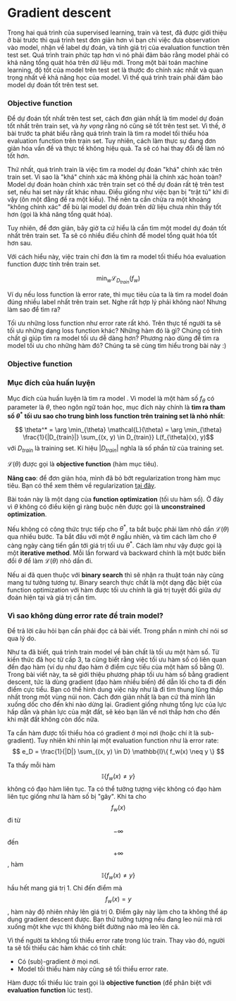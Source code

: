# Gradient descent

Trong hai quá trình của supervised learning, train và test, đã được giới thiệu ở bài trước thì quá trình test đơn giản hơn vì bạn chỉ việc đưa observation vào model, nhận về label dự đoán, và tính giá trị của evaluation function trên test set. Quá trình train phức tạp hơn vì nó phải đảm bảo rằng model phải có khả năng tổng quát hóa trên dữ liệu mới. Trong một bài toán machine learning, độ tốt của model trên test set là thước đo chính xác nhất và quan trọng nhất về khả năng học của model. Vì thế quá trình train phải đảm bảo model dự đoán tốt trên test set.

### Objective function

Để dự đoán tốt nhất trên test set, cách đơn giản nhất là tìm model dự đoán tốt nhất trên train set, và *hy vọng* rằng nó cũng sẽ tốt trên test set.
Vì thế, ở bài trước ta phát biểu rằng quá trình train là tìm ra model tối thiểu hóa evaluation function trên train set. Tuy nhiên, cách làm thực sự đang đơn giản hóa vấn đề và thực tế không hiệu quả. Ta sẽ có hai thay đổi để làm nó tốt hơn.

Thứ nhất, quá trình train là việc tìm ra model dự đoán "khá" chính xác trên train set. Vì sao là "khá" chính xác mà không phải là chính xác hoàn toàn? Model dự đoán hoàn chính xác trên train set có thể dự đoán rất tệ trên test set, nếu hai set này rất khác nhau. Điều giống như việc bạn bị "trật tủ" khi đi vậy (ôn một đằng đề ra một kiểu). Thế nên ta cần chừa ra một khoảng "không chính xác" để bù lại model dự đoán trên dữ liệu chưa nhìn thấy tốt hơn (gọi là khả năng tổng quát hóa). 

Tuy nhiên, để đơn giản, bây giờ ta cứ hiểu là cần tìm một model dự đoán tốt nhất trên train set. Ta sẽ có nhiều điều chỉnh để model tổng quát hóa tốt hơn sau.

Với cách hiểu này, việc train chỉ đơn là tìm ra model tối thiểu hóa evaluation function được tính trên train set. 

$$
\min_w \mathcal{L}_{D_{train}}(f_w)
$$

Ví dụ nếu loss function là error rate, thì mục tiêu của ta là tìm ra model đoán đúng nhiều label nhất trên train set. Nghe rất hợp lý phải không nào! Nhưng làm sao để tìm ra? 

Tối ưu những loss function như error rate rất khó. Trên thực tế người ta sẽ tối ưu những dạng loss function khác? Những hàm đó là gì? Chúng có tính chất gì giúp tìm ra model tối ưu dễ dàng hơn? Phương nào dùng để tìm ra model tối ưu cho những hàm đó? Chúng ta sẽ cùng tìm hiểu trong bài này :)

### Objective function



### Mục đích của huấn luyện

Mục đích của huấn luyện là tìm ra model . Vì model là một hàm số $f_{\theta}$ có parameter là $\theta$, theo ngôn ngữ toán học, mục đích này chính là **tìm ra tham số $\theta^*$ tối ưu sao cho trung bình loss function trên training set là nhỏ nhất**:

$$ \theta^* = \arg \min_{\theta} \mathcal{L}(\theta) = \arg \min_{\theta} \frac{1}{|D_{train}|} \sum_{(x, y) \in D_{train}} L(f_{\theta}(x), y)$$ với $D_{train}$ là training set. Kí hiệu $|D_{train}|$ nghĩa là số phần tử của training set. 

$\mathcal{L}(\theta)$ được gọi là **objective function** (hàm mục tiêu).

**Nâng cao**: để đơn giản hóa, mình đã bỏ bớt regularization trong hàm mục tiêu. Bạn có thể xem thêm về regularization [tại đây](https://ml-book-vn.khanhxnguyen.com/1_3_rlm.html).

Bài toán này là một dạng của **function optimization** (tối ưu hàm số). Ở đây vì $\theta$ không có điều kiện gì ràng buộc nên được gọi là **unconstrained optimization**. 

Nếu không có công thức trực tiếp cho $\theta^*$, ta bắt buộc phải làm nhỏ dần $\mathcal{L}(\theta)$ qua nhiều bước. Ta bắt đầu với một $\theta$ ngẫu nhiên, và tìm cách làm cho $\theta$ càng ngày càng tiến gần tới giá trị tối ưu $\theta^*$. Cách làm như vậy được gọi là một **iterative method**. Mỗi lần forward và backward chính là một bước biến đổi $\theta$ để làm $\mathcal{L}(\theta)$ nhỏ dần đi.

Nếu ai đã quen thuộc với **binary search** thì sẽ nhận ra thuật toán này cũng mang tư tưởng tương tự. Binary search thực chất là một dạng đặc biệt của function optimization với hàm được tối ưu chính là giá trị tuyệt đối giữa dự đoán hiện tại và giá trị cần tìm. 



### Vì sao không dùng error rate để train model?

Để trả lời câu hỏi bạn cần phải đọc cả bài viết. Trong phần n mình chỉ nói sơ qua lý do. 

Như ta đã biết, quá trình train model về bản chất là tối ưu một hàm số. Từ kiến thức đã học từ cấp 3, ta cũng biết rằng việc tối ưu hàm số có liên quan đến đạo hàm (ví dụ như đạo hàm ở điểm cực tiểu của một hàm số bằng 0). Trong bài viết này, ta sẽ giới thiệu phương pháp tối ưu hàm số bằng gradient descent, tức là dùng gradient (đạo hàm nhiều biến) để dẫn lối cho ta đi 
đến điểm cực tiểu. Bạn có thể hình dung việc này như là đi tìm thung lũng thấp nhất trong một vùng núi non. Cách đơn giản nhất là bạn cứ thả mình lăn xuống dốc cho đến khi nào dừng lại. Gradient giống nhưng tổng lực của lực hấp dẫn và phản lực của mặt đất, sẽ kéo bạn lăn về nơi thấp hơn cho đến khi mặt đất không còn dốc nữa.

Ta cần hàm được tối thiểu hóa có gradient ở mọi nơi (hoặc chí ít là sub-gradient). Tuy nhiên khi nhìn lại một evaluation function như là error rate:
$$
e_D = \frac{1}{|D|} \sum_{(x, y) \in D} \mathbb{I}\{ f_w(x) \neq y \}
$$

Ta thấy mỗi hàm $$ \mathbb{I}\{ f_w(x) \neq y \}
$$ không có đạo hàm liên tục. Ta có thể tưởng tượng việc không có đạo hàm liên tục giống như là hàm số bị "gãy". Khi ta cho $$f_w(x)$$ đi từ $$-\infty$$ đến $$+\infty$$, hàm $$ \mathbb{I}\{ f_w(x) \neq y \}
$$ hầu hết mang giá trị 1. Chỉ đến điểm mà $$f_w(x) = y$$, hàm này độ nhiên nhảy lên giá trị 0. Điểm gãy này làm cho ta không thể áp dụng gradient descent được. Bạn thử tưởng tượng nếu đang leo núi mà rơi xuống một khe vực thì không biết đường nào mà leo lên cả. 

Vì thế người ta không tối thiểu error rate trong lúc train. Thay vào đó, người ta sẽ tối thiểu các hàm khác có tính chất:
- Có (sub)-gradient ở mọi nơi.
- Model tối thiểu hàm này cũng sẽ tối thiểu error rate.

Hàm được tối thiểu lúc train gọi là **objective function** (để phân biệt với **evaluation function** lúc test).

